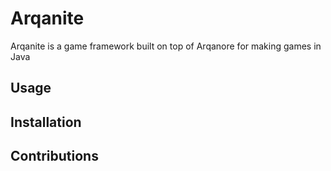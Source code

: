 # Arqanite

Arqanite is a game framework built on top of Arqanore for making games in Java

## Usage

## Installation

## Contributions

